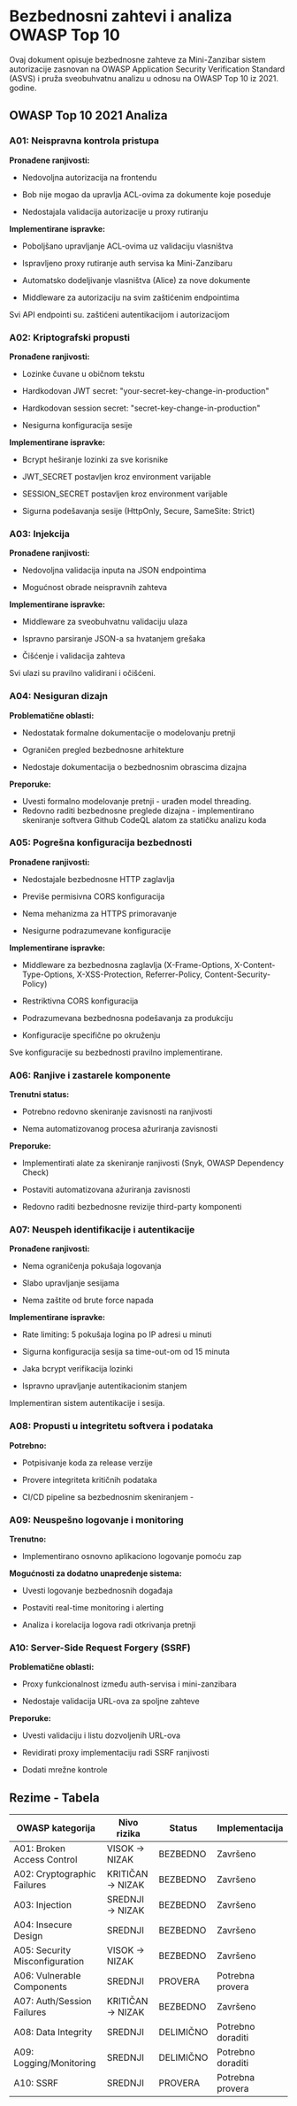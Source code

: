 # **Bezbednosni zahtevi i analiza OWASP Top 10**

Ovaj dokument opisuje bezbednosne zahteve za Mini-Zanzibar sistem autorizacije zasnovan na OWASP Application Security Verification Standard (ASVS) i pruža sveobuhvatnu analizu u odnosu na OWASP Top 10 iz 2021\. godine.

## **OWASP Top 10 2021 Analiza**

### **A01: Neispravna kontrola pristupa**

**Pronađene ranjivosti:**

* Nedovoljna autorizacija na frontendu

* Bob nije mogao da upravlja ACL-ovima za dokumente koje poseduje

* Nedostajala validacija autorizacije u proxy rutiranju

**Implementirane ispravke:**

* Poboljšano upravljanje ACL-ovima uz validaciju vlasništva

* Ispravljeno proxy rutiranje auth servisa ka Mini-Zanzibaru

* Automatsko dodeljivanje vlasništva (Alice) za nove dokumente

* Middleware za autorizaciju na svim zaštićenim endpointima

Svi API endpointi su. zaštićeni autentikacijom i autorizacijom

### **A02: Kriptografski propusti**

**Pronađene ranjivosti:**

* Lozinke čuvane u običnom tekstu

* Hardkodovan JWT secret: "your-secret-key-change-in-production"

* Hardkodovan session secret: "secret-key-change-in-production"

* Nesigurna konfiguracija sesije

**Implementirane ispravke:**

* Bcrypt heširanje lozinki za sve korisnike

* JWT\_SECRET postavljen kroz environment varijable

* SESSION\_SECRET postavljen kroz environment varijable

* Sigurna podešavanja sesije (HttpOnly, Secure, SameSite: Strict)

### **A03: Injekcija**

**Pronađene ranjivosti:**

* Nedovoljna validacija inputa na JSON endpointima

* Mogućnost obrade neispravnih zahteva

**Implementirane ispravke:**

* Middleware za sveobuhvatnu validaciju ulaza

* Ispravno parsiranje JSON-a sa hvatanjem grešaka

* Čišćenje i validacija zahteva

Svi ulazi su pravilno validirani i očišćeni.

### **A04: Nesiguran dizajn**

**Problematične oblasti:**

* Nedostatak formalne dokumentacije o modelovanju pretnji

* Ograničen pregled bezbednosne arhitekture

* Nedostaje dokumentacija o bezbednosnim obrascima dizajna

**Preporuke:**

* Uvesti formalno modelovanje pretnji \- urađen model threading.  
* Redovno raditi bezbednosne preglede dizajna \- implementirano skeniranje softvera Github CodeQL alatom za statičku analizu koda

### **A05: Pogrešna konfiguracija bezbednosti**

**Pronađene ranjivosti:**

* Nedostajale bezbednosne HTTP zaglavlja

* Previše permisivna CORS konfiguracija

* Nema mehanizma za HTTPS primoravanje

* Nesigurne podrazumevane konfiguracije

**Implementirane ispravke:**

* Middleware za bezbednosna zaglavlja (X-Frame-Options, X-Content-Type-Options, X-XSS-Protection, Referrer-Policy, Content-Security-Policy)

* Restriktivna CORS konfiguracija

* Podrazumevana bezbednosna podešavanja za produkciju

* Konfiguracije specifične po okruženju

Sve konfiguracije su bezbednosti pravilno implementirane.

### **A06: Ranjive i zastarele komponente**

**Trenutni status:**

* Potrebno redovno skeniranje zavisnosti na ranjivosti

* Nema automatizovanog procesa ažuriranja zavisnosti

**Preporuke:**

* Implementirati alate za skeniranje ranjivosti (Snyk, OWASP Dependency Check)

* Postaviti automatizovana ažuriranja zavisnosti

* Redovno raditi bezbednosne revizije third-party komponenti

### **A07: Neuspeh identifikacije i autentikacije**

**Pronađene ranjivosti:**

* Nema ograničenja pokušaja logovanja

* Slabo upravljanje sesijama

* Nema zaštite od brute force napada

**Implementirane ispravke:**

* Rate limiting: 5 pokušaja logina po IP adresi u minuti

* Sigurna konfiguracija sesija sa time-out-om od 15 minuta

* Jaka bcrypt verifikacija lozinki

* Ispravno upravljanje autentikacionim stanjem

Implementiran sistem autentikacije i sesija.

### **A08: Propusti u integritetu softvera i podataka**

**Potrebno:**

* Potpisivanje koda za release verzije

* Provere integriteta kritičnih podataka

* CI/CD pipeline sa bezbednosnim skeniranjem \- 

### **A09: Neuspešno logovanje i monitoring**

**Trenutno:**

* Implementirano osnovno aplikaciono logovanje pomoću zap

**Mogućnosti za dodatno unapređenje sistema:**

* Uvesti logovanje bezbednosnih događaja

* Postaviti real-time monitoring i alerting

* Analiza i korelacija logova radi otkrivanja pretnji

### **A10: Server-Side Request Forgery (SSRF)**

**Problematične oblasti:**

* Proxy funkcionalnost između auth-servisa i mini-zanzibara

* Nedostaje validacija URL-ova za spoljne zahteve

**Preporuke:**

* Uvesti validaciju i listu dozvoljenih URL-ova

* Revidirati proxy implementaciju radi SSRF ranjivosti

* Dodati mrežne kontrole

## **Rezime \- Tabela**

| OWASP kategorija | Nivo rizika | Status | Implementacija |
| ----- | ----- | ----- | ----- |
| A01: Broken Access Control | VISOK → NIZAK | BEZBEDNO | Završeno |
| A02: Cryptographic Failures | KRITIČAN → NIZAK | BEZBEDNO | Završeno |
| A03: Injection | SREDNJI → NIZAK | BEZBEDNO | Završeno |
| A04: Insecure Design | SREDNJI | BEZBEDNO | Završeno |
| A05: Security Misconfiguration | VISOK → NIZAK | BEZBEDNO | Završeno |
| A06: Vulnerable Components | SREDNJI | PROVERA | Potrebna provera |
| A07: Auth/Session Failures | KRITIČAN → NIZAK | BEZBEDNO | Završeno |
| A08: Data Integrity | SREDNJI | DELIMIČNO | Potrebno doraditi |
| A09: Logging/Monitoring | SREDNJI | DELIMIČNO | Potrebno doraditi |
| A10: SSRF | SREDNJI | PROVERA | Potrebna provera |
